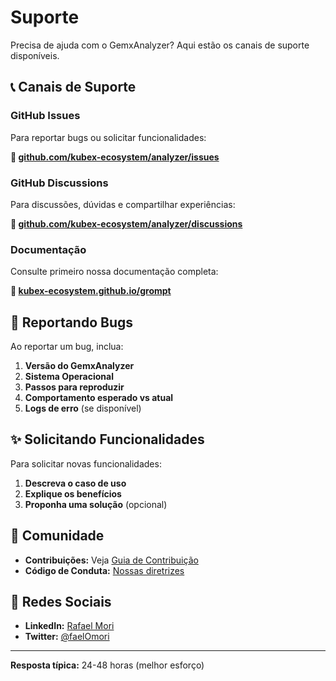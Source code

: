 # Suporte

Precisa de ajuda com o GemxAnalyzer? Aqui estão os canais de suporte disponíveis.

## 📞 Canais de Suporte

### GitHub Issues

Para reportar bugs ou solicitar funcionalidades:

**🔗 [github.com/kubex-ecosystem/analyzer/issues](https://github.com/kubex-ecosystem/analyzer/issues)**

### GitHub Discussions

Para discussões, dúvidas e compartilhar experiências:

**🔗 [github.com/kubex-ecosystem/analyzer/discussions](https://github.com/kubex-ecosystem/analyzer/discussions)**

### Documentação

Consulte primeiro nossa documentação completa:

**🔗 [kubex-ecosystem.github.io/grompt](https://kubex-ecosystem.github.io/grompt/)**

## 🐛 Reportando Bugs

Ao reportar um bug, inclua:

1. **Versão do GemxAnalyzer**
2. **Sistema Operacional**
3. **Passos para reproduzir**
4. **Comportamento esperado vs atual**
5. **Logs de erro** (se disponível)

## ✨ Solicitando Funcionalidades

Para solicitar novas funcionalidades:

1. **Descreva o caso de uso**
2. **Explique os benefícios**
3. **Proponha uma solução** (opcional)

## 🤝 Comunidade

- **Contribuições:** Veja [Guia de Contribuição](../development/contributing.md)
- **Código de Conduta:** [Nossas diretrizes](code-of-conduct.md)

## 📱 Redes Sociais

- **LinkedIn:** [Rafael Mori](https://www.linkedin.com/in/rafa-mori/)
- **Twitter:** [@faelOmori](https://twitter.com/faelOmori)

---

**Resposta típica:** 24-48 horas (melhor esforço)
